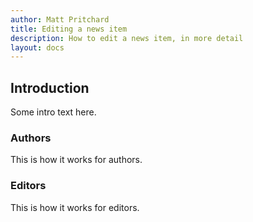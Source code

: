 ```yaml
---
author: Matt Pritchard
title: Editing a news item
description: How to edit a news item, in more detail
layout: docs
---
```


## Introduction

Some intro text here.

### Authors

This is how it works for authors.

### Editors

This is how it works for editors.